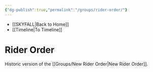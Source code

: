 ```yaml
---
{"dg-publish":true,"permalink":"/groups/rider-order/"}
---
```


- [[SKYFALL\|Back to Home]]
- [[Timeline\|To Timeline]]

# Rider Order
Historic version of the [[Groups/New Rider Order\|New Rider Order]].